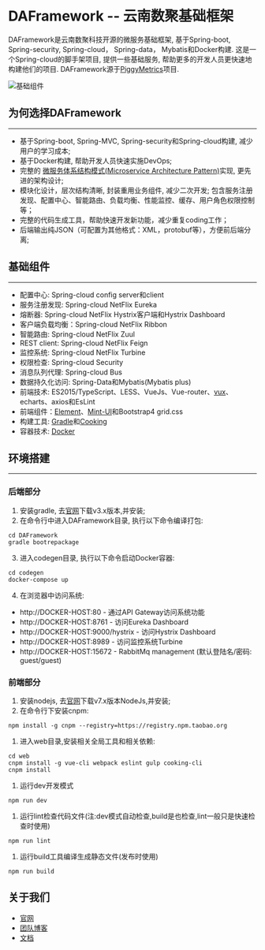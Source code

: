 # DAFramework --  云南数聚基础框架
DAFramework是云南数聚科技开源的微服务基础框架, 基于Spring-boot, Spring-security, Spring-cloud， Spring-data， Mybatis和Docker构建. 这是一个Spring-cloud的脚手架项目, 提供一些基础服务, 帮助更多的开发人员更快速地构建他们的项目. DAFramework源于[PiggyMetrics](https://github.com/sqshq/PiggyMetrics)项目.

![基础组件](/images/componets.png "基础组件")

## 为何选择DAFramework
---
+ 基于Spring-boot, Spring-MVC, Spring-security和Spring-cloud构建, 减少用户的学习成本;
+ 基于Docker构建, 帮助开发人员快速实施DevOps;
+ 完整的 [微服务体系结构模式(Microservice Architecture Pattern)](http://martinfowler.com/microservices/)实现, 更先进的架构设计;
+ 模块化设计，层次结构清晰, 封装重用业务组件, 减少二次开发; 包含服务注册发现、配置中心、智能路由、负载均衡、性能监控、缓存、用户角色权限控制等；
+ 完整的代码生成工具，帮助快速开发新功能，减少重复coding工作；
+ 后端输出纯JSON（可配置为其他格式：XML，protobuf等），方便前后端分离;

## 基础组件
---
+ 配置中心: Spring-cloud config server和client
+ 服务注册发现: Spring-cloud NetFlix Eureka
+ 熔断器: Spring-cloud NetFlix Hystrix客户端和Hystrix Dashboard
+ 客户端负载均衡：Spring-cloud NetFlix Ribbon
+ 智能路由: Spring-cloud NetFlix Zuul
+ REST client: Spring-cloud NetFlix Feign
+ 监控系统: Spring-cloud NetFlix Turbine
+ 权限检查: Spring-cloud Security
+ 消息队列代理: Spring-cloud Bus
+ 数据持久化访问: Spring-Data和Mybatis(Mybatis plus)
+ 前端技术: ES2015/TypeScript、LESS、VueJs、Vue-router、[vux](https://github.com/airyland/vux)、echarts、axios和EsLint
+ 前端组件：[Element](https://element.eleme.io)、[Mint-UI](https://github.com/ElemeFE/mint-ui)和Bootstrap4 grid.css
+ 构建工具: [Gradle](https://gradle.org/)和[Cooking](http://cookingjs.github.io/)
+ 容器技术: [Docker](http://docker.com/)

## 环境搭建
---
### 后端部分
1. 安装gradle, 去[官网](https://gradle.org/gradle-download/)下载v3.x版本,并安装;
2. 在命令行中进入DAFramework目录, 执行以下命令编译打包:
```shell
cd DAFramework
gradle bootrepackage
```
3. 进入codegen目录, 执行以下命令启动Docker容器:
```shell
cd codegen
docker-compose up
```
4. 在浏览器中访问系统:
- http://DOCKER-HOST:80 - 通过API Gateway访问系统功能
- http://DOCKER-HOST:8761 - 访问Eureka Dashboard
- http://DOCKER-HOST:9000/hystrix - 访问Hystrix Dashboard
- http://DOCKER-HOST:8989 - 访问监控系统Turbine
- http://DOCKER-HOST:15672 - RabbitMq management (默认登陆名/密码: guest/guest)

### 前端部分
1. 安装nodejs, 去[官网](https://nodejs.org)下载v7.x版本NodeJs,并安装;
1. 在命令行下安装cnpm:
```shell
npm install -g cnpm --registry=https://registry.npm.taobao.org
```
1. 进入web目录,安装相关全局工具和相关依赖:
```shell
cd web
cnpm install -g vue-cli webpack eslint gulp cooking-cli
cnpm install
```
1. 运行dev开发模式
```shell
npm run dev
```
1. 运行lint检查代码文件(注:dev模式自动检查,build是也检查,lint一般只是快速检查时使用)
```shell
npm run lint
```
1. 运行build工具编译生成静态文件(发布时使用)
```shell
npm run build
```

## 关于我们
+ [官网](https://dataagg.github.io/)
+ [团队博客](https://dataagg.github.io/)
+ [文档](https://watano.gitbooks.io/daframework/content/)
